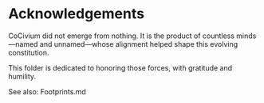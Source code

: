<!-- status: stub; target: 150+ words -->
<!-- status: stub; target: 150+ words -->
<!-- status: stub; target: 150+ words -->
<!-- status: stub; target: 150+ words -->
<!-- status: stub; target: 150+ words -->
# Acknowledgements

CoCivium did not emerge from nothing. It is the product of countless minds—named and unnamed—whose alignment helped shape this evolving constitution.

This folder is dedicated to honoring those forces, with gratitude and humility.

See also: Footprints.md







